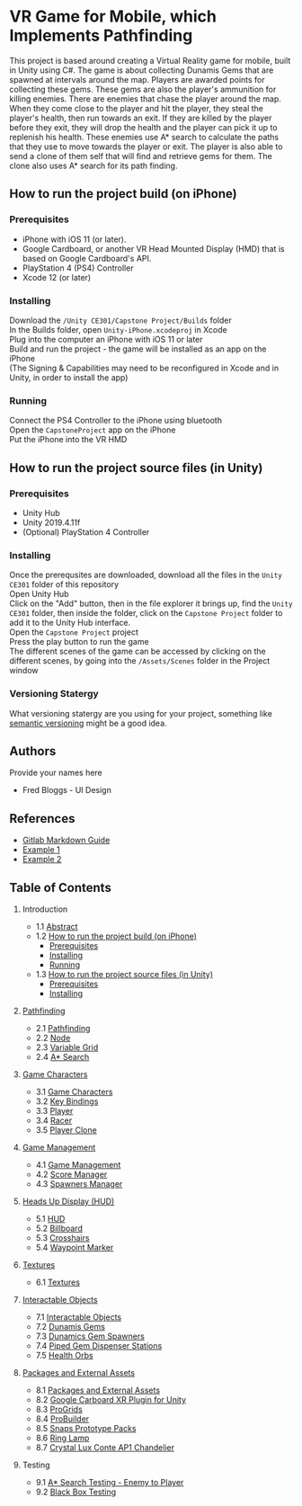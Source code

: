# VR Game for Mobile, which Implements Pathfinding
This project is based around creating a Virtual Reality game for mobile, built in Unity using C#. The game is about collecting Dunamis Gems that are spawned at intervals around the map. Players are awarded points for collecting these gems. These gems are also the player's ammunition for killing enemies. There are enemies that chase the player around the map. When they come close to the player and hit the player, they steal the player's health, then run towards an exit. If they are killed by the player before they exit, they will drop the health and the player can pick it up to replenish his health. These enemies use A* search to calculate the paths that they use to move towards the player or exit.  The player is also able to send a clone of them self  that will find and retrieve gems for them. The clone also uses A* search for its path finding.  

## How to run the project build (on iPhone)
### Prerequisites
* iPhone with iOS 11 (or later).
* Google Cardboard, or another VR Head Mounted Display (HMD) that is based on Google Cardboard's API.
* PlayStation 4 (PS4) Controller
* Xcode 12 (or later)

### Installing
Download the `/Unity CE301/Capstone Project/Builds` folder  
In the Builds folder, open `Unity-iPhone.xcodeproj` in Xcode  
Plug into the computer an iPhone with iOS 11 or later  
Build and run the project - the game will be installed as an app on the iPhone  
(The Signing & Capabilities may need to be reconfigured in Xcode and in Unity, in order to install the app)  

### Running
Connect the PS4 Controller to the iPhone using bluetooth  
Open the `CapstoneProject` app on the iPhone  
Put the iPhone into the VR HMD  


## How to run the project source files (in Unity)
### Prerequisites
* Unity Hub
* Unity 2019.4.11f 
* (Optional) PlayStation 4 Controller 

### Installing
Once the prerequsites are downloaded, download all the files in the `Unity CE301` folder of this repository  
Open Unity Hub  
Click on the "Add" button, then in the file explorer it brings up, find the `Unity CE301` folder, then inside the folder, click on the `Capstone Project` folder to add it to the Unity Hub interface.  
Open the `Capstone Project` project  
Press the play button to run the game  
The different scenes of the game can be accessed by clicking on the different scenes, by going into the `/Assets/Scenes` folder in the Project window  




### Versioning Statergy
What versioning statergy are you using for your project, something like [semantic versioning](https://semver.org/) might be a good idea.


## Authors
Provide your names here
* Fred Bloggs - UI Design

## References
* [Gitlab Markdown Guide](https://docs.gitlab.com/ee/user/markdown.html)
* [Example 1](https://github.com/erasmus-without-paper/ewp-specs-sec-intro/tree/v2.0.2)
* [Example 2](https://github.com/erasmus-without-paper/ewp-specs-architecture/tree/v1.10.0)

## Table of Contents
1) Introduction
   - 1.1 [Abstract](#the-original-project-description)
   - 1.2 [How to run the project build (on iPhone)](#how-to-run-the-project-build-on-iphonesummary)
     - [Prerequisites](#prerequisites)
     - [Installing](#installing)
     - [Running](#running)
   -  1.3 [How to run the project source files (in Unity)](#how-to-run-the-project-source-files-in-unity)
      - [Prerequisites](#prerequisites-1)
      - [Installing](#installing-1)

2) [Pathfinding](/Technical%20Documentation/Pathfinding/README.md)
   - 2.1 [Pathfinding](/Technical%20Documentation/Pathfinding/README.md)
   - 2.2 [Node](/Technical%20Documentation/Pathfinding/README.md#node)
   - 2.3 [Variable Grid](/Technical%20Documentation/Pathfinding/README.md#variable-grid)
   - 2.4 [A\* Search](/Technical%20Documentation/Pathfinding/README.md#A*-search)

3) [Game Characters](/Technical%20Documentation/Game%20Characters)
   - 3.1 [Game Characters](/Technical%20Documentation/Game%20Characters/README.md#game-characters)
   - 3.2 [Key Bindings](/Technical%20Documentation/Game%20Characters/README.md#key-bindings)
   - 3.3 [Player](/Technical%20Documentation/Game%20Characters/README.md#player)
   - 3.4 [Racer](/Technical%20Documentation/Game%20Characters/README.md#racer)
   - 3.5 [Player Clone](/Technical%20Documentation/Game%20Characters/README.md#player-clone)

4) [Game Management](/Technical%20Documentation/Game%20Management)
   - 4.1 [Game Management](/Technical%20Documentation/Game%20Management/README.md#game-management)
   - 4.2 [Score Manager](/Technical%20Documentation/Game%20Management/README.md#score-manager)
   - 4.3 [Spawners Manager](/Technical%20Documentation/Game%20Management/README.md#spawners-manager)

5) [Heads Up Display (HUD)](/Technical%20Documentation/HUD)
   - 5.1 [HUD](/Technical%20Documentation/HUD/README.md#miscellaneous)
   - 5.2 [Billboard](/Technical%20Documentation/HUD/README.md#billboard)
   - 5.3 [Crosshairs](/Technical%20Documentation/HUD/README.md#crosshairs)
   - 5.4 [Waypoint Marker](/Technical%20Documentation/HUD/README.md#waypoint-marker)

6) [Textures](https://cseegit.essex.ac.uk/ce301_2020/ce301_craig_jamal/-/tree/master/Unity%20CE301/Capstone%20Project/Assets/Models/Textures)
   - 6.1 [Textures](https://cseegit.essex.ac.uk/ce301_2020/ce301_craig_jamal/-/tree/master/Unity%20CE301/Capstone%20Project/Assets/Models/Textures#textures)

7) [Interactable Objects](/Technical%20Documentation/Interactable%20Objects)
   - 7.1 [Interactable Objects](/Technical%20Documentation/Interactable%20Objects/#interactable-objects)
   - 7.2 [Dunamis Gems](/Technical%20Documentation/Interactable%20Objects#dunamis-gems)
   - 7.3 [Dunamics Gem Spawners](/Technical%20Documentation/Interactable%20Objects#dunamis-gem-spawners)
   - 7.4 [Piped Gem Dispenser Stations](/Technical%20Documentation/Interactable%20Objects#piped-gem-dispenser-stations)
   - 7.5 [Health Orbs](/Technical%20Documentation/Interactable%20Objects#health-orbs)

8) [Packages and External Assets](/Technical%20Documentation/Packages)
   - 8.1 [Packages and External Assets](/Technical%20Documentation/Packages#packages-and-external-assets)
   - 8.2 [Google Carboard XR Plugin for Unity](/Technical%20Documentation/Packages#google-cardboard-xr-plugin-for-unity)
   - 8.3 [ProGrids](/Technical%20Documentation/Packages#progrids)
   - 8.4 [ProBuilder](/Technical%20Documentation/Packages#probuilder)
   - 8.5 [Snaps Prototype Packs](/Technical%20Documentation/Packages#snaps-prototype-packs)
   - 8.6 [Ring Lamp](/Technical%20Documentation/Packages#ring-lamp)
   - 8.7 [Crystal Lux Conte AP1 Chandelier](/Technical%20Documentation/Packages#crystal-lux-conte-ap1-chandelier)

9) Testing
   - 9.1 [A* Search Testing - Enemy to Player](/Technical%20Documentation/Testing/A*%20Test)
   - 9.2 [Black Box Testing](/Technical%20Documentation/Testing/Black%20Box%20Test)

